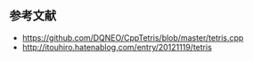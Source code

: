 ## 参考文献
- https://github.com/DQNEO/CppTetris/blob/master/tetris.cpp
- http://itouhiro.hatenablog.com/entry/20121119/tetris
